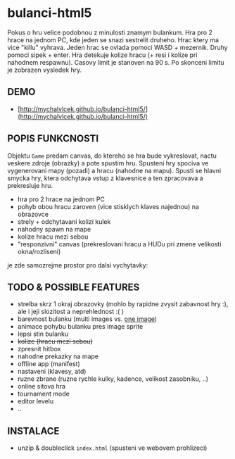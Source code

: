 bulanci-html5
==============

Pokus o hru velice podobnou z minulosti znamym bulankum.
Hra pro 2 hrace na jednom PC, kde jeden se snazi sestrelit druheho.
Hrac ktery ma vice "killu" vyhrava.
Jeden hrac se ovlada pomoci WASD + mezernik. Druhy pomoci sipek + enter.
Hra detekuje kolize hracu (+ resi i kolize pri nahodnem respawnu). Casovy
limit je stanoven na 90 s. Po skonceni limitu je zobrazen vysledek hry.


## DEMO
* [http://mychalvlcek.github.io/bulanci-html5/](http://mychalvlcek.github.io/bulanci-html5/)

## POPIS FUNKCNOSTI
Objektu `Game` predam canvas, do ktereho se hra bude vykreslovat, 
nactu veskere zdroje (obrazky) a pote spustim hru.
Spusteni hry spociva ve vygenerovani mapy (pozadi) a hracu (nahodne na mapu).
Spusti se hlavni smycka hry, ktera odchytava vstup z klavesnice a ten
zpracovava a prekresluje hru.

* hra pro 2 hrace na jednom PC
* pohyb obou hracu zaroven (vice stisklych klaves najednou) na obrazovce
* strely + odchytavani kolizi kulek
* nahodny spawn na mape
* kolize hracu mezi sebou
* "responzivni" canvas (prekreslovani hracu a HUDu pri zmene velikosti okna/rozliseni)

je zde samozrejme prostor pro dalsi vychytavky:

## TODO & POSSIBLE FEATURES
* strelba skrz 1 okraj obrazovky (mohlo by rapidne zvysit zabavnost hry :), ale i jeji slozitost a neprehlednost :( )
* barevnost bulanku (multi images vs. [one image](http://www.html5canvastutorials.com/advanced/html5-canvas-invert-image-colors-tutorial/))
* animace pohybu bulanku pres image sprite
* lepsi stin bulanku
* ~~kolize (hracu mezi sebou)~~
* zpresnit hitbox
* nahodne prekazky na mape
* offline app (manifest)
* nastaveni (klavesy, atd)
* ruzne zbrane (ruzne rychle kulky, kadence, velikost zasobniku, ..)
* online sitova hra
* tournament mode
* editor levelu
* ..

## INSTALACE
* unzip & doubleclick ``` index.html ``` (spusteni ve webovem prohlizeci)
